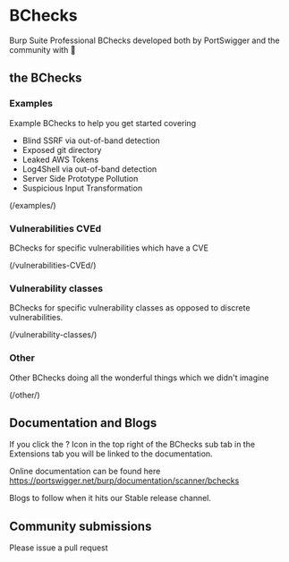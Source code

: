 # BChecks

Burp Suite Professional BChecks developed both by PortSwigger and the community with 🧡

## the BChecks

### Examples
Example BChecks to help you get started covering
* Blind SSRF via out-of-band detection
* Exposed git directory
* Leaked AWS Tokens
* Log4Shell via out-of-band detection
* Server Side Prototype Pollution
* Suspicious Input Transformation

(/examples/)

### Vulnerabilities CVEd
BChecks for specific vulnerabilities which have a CVE

(/vulnerabilities-CVEd/)

### Vulnerability classes
BChecks for specific vulnerability classes as opposed to discrete vulnerabilities. 

(/vulnerability-classes/)

### Other
Other BChecks doing all the wonderful things which we didn't imagine

(/other/)

## Documentation and Blogs
If you click the ? Icon in the top right of the BChecks sub tab in the Extensions tab you will be linked to the documentation.

Online documentation can be found here https://portswigger.net/burp/documentation/scanner/bchecks

Blogs to follow when it hits our Stable release channel. 

## Community submissions
Please issue a pull request
